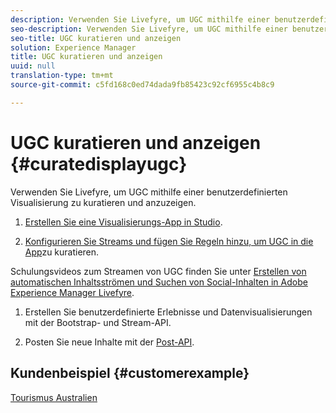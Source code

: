 ```yaml
---
description: Verwenden Sie Livefyre, um UGC mithilfe einer benutzerdefinierten Visualisierung zu kuratieren und anzuzeigen.
seo-description: Verwenden Sie Livefyre, um UGC mithilfe einer benutzerdefinierten Visualisierung zu kuratieren und anzuzeigen.
seo-title: UGC kuratieren und anzeigen
solution: Experience Manager
title: UGC kuratieren und anzeigen
uuid: null
translation-type: tm+mt
source-git-commit: c5fd168c0ed74dada9fb85423c92cf6955c4b8c9

---
```



# UGC kuratieren und anzeigen {#curatedisplayugc}

Verwenden Sie Livefyre, um UGC mithilfe einer benutzerdefinierten Visualisierung zu kuratieren und anzuzeigen.

1. [Erstellen Sie eine Visualisierungs-App in Studio](/help/using/c-about-apps/c-create-an-app.md).

1. [Konfigurieren Sie Streams und fügen Sie Regeln hinzu, um UGC in die App](/help/using/c-streams/c-streams.md)zu kuratieren.

Schulungsvideos zum Streamen von UGC finden Sie unter [Erstellen von automatischen Inhaltsströmen und Suchen von Social-Inhalten in Adobe Experience Manager Livefyre](https://helpx.adobe.com/experience-manager/tutorials.html).

1. Erstellen Sie benutzerdefinierte Erlebnisse und Datenvisualisierungen mit der Bootstrap- und Stream-API.

1. Posten Sie neue Inhalte mit der [Post-API](https://api.livefyre.com/docs/apis/by-category/collection-content#operation=urn:livefyre:apis:quill:operations:api:v3.0:collection:post:method=post).

## Kundenbeispiel {#customerexample}

[Tourismus Australien](https://www.australia.com/en-us)
